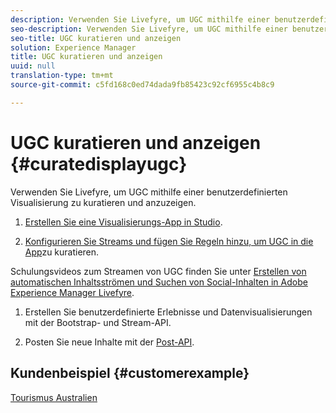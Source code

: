 ```yaml
---
description: Verwenden Sie Livefyre, um UGC mithilfe einer benutzerdefinierten Visualisierung zu kuratieren und anzuzeigen.
seo-description: Verwenden Sie Livefyre, um UGC mithilfe einer benutzerdefinierten Visualisierung zu kuratieren und anzuzeigen.
seo-title: UGC kuratieren und anzeigen
solution: Experience Manager
title: UGC kuratieren und anzeigen
uuid: null
translation-type: tm+mt
source-git-commit: c5fd168c0ed74dada9fb85423c92cf6955c4b8c9

---
```



# UGC kuratieren und anzeigen {#curatedisplayugc}

Verwenden Sie Livefyre, um UGC mithilfe einer benutzerdefinierten Visualisierung zu kuratieren und anzuzeigen.

1. [Erstellen Sie eine Visualisierungs-App in Studio](/help/using/c-about-apps/c-create-an-app.md).

1. [Konfigurieren Sie Streams und fügen Sie Regeln hinzu, um UGC in die App](/help/using/c-streams/c-streams.md)zu kuratieren.

Schulungsvideos zum Streamen von UGC finden Sie unter [Erstellen von automatischen Inhaltsströmen und Suchen von Social-Inhalten in Adobe Experience Manager Livefyre](https://helpx.adobe.com/experience-manager/tutorials.html).

1. Erstellen Sie benutzerdefinierte Erlebnisse und Datenvisualisierungen mit der Bootstrap- und Stream-API.

1. Posten Sie neue Inhalte mit der [Post-API](https://api.livefyre.com/docs/apis/by-category/collection-content#operation=urn:livefyre:apis:quill:operations:api:v3.0:collection:post:method=post).

## Kundenbeispiel {#customerexample}

[Tourismus Australien](https://www.australia.com/en-us)
